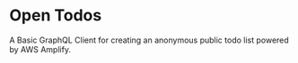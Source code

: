 # Open Todos
A Basic GraphQL Client for creating an anonymous public todo list powered by AWS Amplify.
